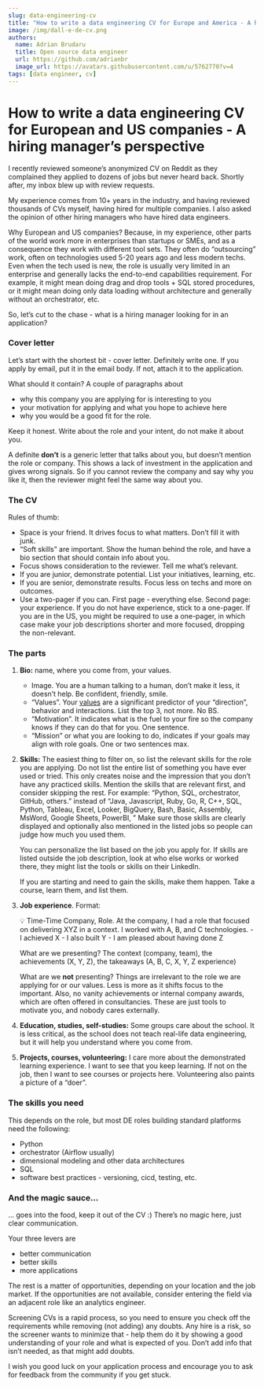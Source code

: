 ```yaml
---
slug: data-engineering-cv
title: "How to write a data engineering CV for Europe and America - A hiring manager’s perspective"
image: /img/dall-e-de-cv.png
authors:
  name: Adrian Brudaru
  title: Open source data engineer
  url: https://github.com/adrianbr
  image_url: https://avatars.githubusercontent.com/u/5762770?v=4
tags: [data engineer, cv]
---
```


# How to write a data engineering CV for European and US companies - A hiring manager’s perspective

I recently reviewed someone’s anonymized CV on Reddit as they complained they applied to dozens of jobs but never heard back. Shortly after, my inbox blew up with review requests.

My experience comes from 10+ years in the industry, and having reviewed thousands of CVs myself, having hired for multiple companies. I also asked the opinion of other hiring managers who have hired data engineers.

Why European and US companies? Because, in my experience, other parts of the world work more in enterprises than startups or SMEs,  and as a consequence they work with different tool sets. They often do “outsourcing” work, often on technologies used 5-20 years ago and less modern techs. Even when the tech used is new, the role is usually very limited in an enterprise and generally lacks the end-to-end capabilities requirement. For example, it might mean doing drag and drop tools + SQL stored procedures, or it might mean doing only data loading without architecture and generally without an orchestrator, etc.

So, let’s cut to the chase - what is a hiring manager looking for in an application?

### Cover letter

Let’s start with the shortest bit - cover letter. Definitely write one. If you apply by email, put it in the email body. If not, attach it to the application. 

What should it contain? A couple of paragraphs about

- why this company you are applying for is interesting to you
- your motivation for applying and what you hope to achieve here
- why you would be a good fit for the role.

Keep it honest. Write about the role and your intent, do not make it about you. 

A definite **don’t** is a generic letter that talks about you, but doesn’t mention the role or company. This shows a lack of investment in the application and gives wrong signals. So if you cannot review the company and say why you like it, then the reviewer might feel the same way about you.

### The CV

Rules of thumb:

- Space is your friend. It drives focus to what matters. Don’t fill it with junk.
- “Soft skills” are important. Show the human behind the role, and have a bio section that should contain info about you.
- Focus shows consideration to the reviewer. Tell me what’s relevant.
- If you are junior, demonstrate potential. List your initiatives, learning, etc.
- If you are senior, demonstrate results. Focus less on techs and more on outcomes.
- Use a two-pager if you can. First page - everything else. Second page: your experience. If you do not have experience, stick to a one-pager. If you are in the US, you might be required to use a one-pager, in which case make your job descriptions shorter and more focused, dropping the non-relevant.

### The parts

1. **Bio:** name, where you come from, your values.
    - Image. You are a human talking to a human, don’t make it less, it doesn’t help. Be confident, friendly, smile.
    - “Values”. Your [values](https://en.wikipedia.org/wiki/Values_(Western_philosophy)) are a significant predictor of your “direction”, behavior and interactions. List the top 3, not more. No BS.
    - “Motivation”. It indicates what is the fuel to your fire so the company knows if they can do that for you. One sentence.
    - “Mission” or what you are looking to do, indicates if your goals may align with role goals. One or two sentences max.

1. **Skills:** The easiest thing to filter on, so list the relevant skills for the role you are applying. Do not list the entire list of something you have ever used or tried. This only creates noise and the impression that you don’t have any practiced skills. Mention the skills that are relevant first, and consider skipping the rest. For example: “Python, SQL, orchestrator, GitHub, others.”  instead of “Java, Javascript, Ruby, Go, R, C++, SQL, Python, Tableau, Excel, Looker, BigQuery, Bash, Basic, Assembly, MsWord, Google Sheets, PowerBI, ” Make sure those skills are clearly displayed and optionally also mentioned in the listed jobs so people can judge how much you used them.
    
    You can personalize the list based on the job you apply for. If skills are listed outside the job description, look at who else works or worked there, they might list the tools or skills on their LinkedIn.
    
    If you are starting and need to gain the skills, make them happen. Take a course, learn them, and list them.
    
2. **Job experience**. Format:
    
    <aside>
    💡 Time-Time Company, Role.
    At the company, I had a role that focused on delivering XYZ in a context. I worked with A, B, and C technologies.
        - I achieved X
        - I also built Y
        - I am pleased about having done Z
    
    </aside>
    
    What are we presenting? The context (company, team), the achievements (X, Y, Z), the takeaways (A, B, C, X, Y, Z experience)
    
    What are we **not** presenting? Things are irrelevant to the role we are applying for or our values. Less is more as it shifts focus to the important. Also, no vanity achievements or internal company awards, which are often offered in consultancies. These are just tools to motivate you, and nobody cares externally.
    
3. **Education, studies, self-studies:** Some groups care about the school. It is less critical, as the school does not teach real-life data engineering, but it will help you understand where you come from.
4. **Projects, courses, volunteering:** I care more about the demonstrated learning experience. I want to see that you keep learning. If not on the job, then I want to see courses or projects here. Volunteering also paints a picture of a “doer”.

### The skills you need

This depends on the role, but most DE roles building standard platforms need the following:

- Python
- orchestrator (Airflow usually)
- dimensional modeling and other data architectures
- SQL
- software best practices - versioning, cicd, testing, etc.

### And the magic sauce…

… goes into the food, keep it out of the CV :) There’s no magic here, just clear communication. 

Your three levers are

- better communication
- better skills
- more applications

The rest is a matter of opportunities, depending on your location and the job market. If the opportunities are not available, consider entering the field via an adjacent role like an analytics engineer.

Screening CVs is a rapid process, so you need to ensure you check off the requirements while removing (not adding) any doubts. Any hire is a risk, so the screener wants to minimize that - help them do it by showing a good understanding of your role and what is expected of you. Don’t add info that isn’t needed, as that might add doubts.

I wish you good luck on your application process and encourage you to ask for feedback from the community if you get stuck.
